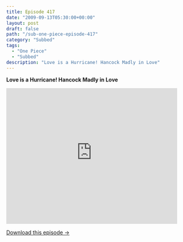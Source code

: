 ```yaml
---
title: Episode 417
date: "2009-09-13T05:30:00+00:00"
layout: post
draft: false
path: "/sub-one-piece-episode-417"
category: "Subbed"
tags:
  - "One Piece"
  - "Subbed"
description: "Love is a Hurricane! Hancock Madly in Love"
---
```


**Love is a Hurricane! Hancock Madly in Love**

<iframe width="640" height="360" src="https://www.rapidvideo.com/e/G0NO3ZTPU9" frameborder="0" marginwidth=0 marginheight=0 scrolling=no allowfullscreen style="max-width:90%;"></iframe>

<a href="http://ouo.io/qs/eCodkFEQ?s=https://www.rapidvideo.com/d/G0NO3ZTPU9" class="styled_a">Download this episode →</a>

